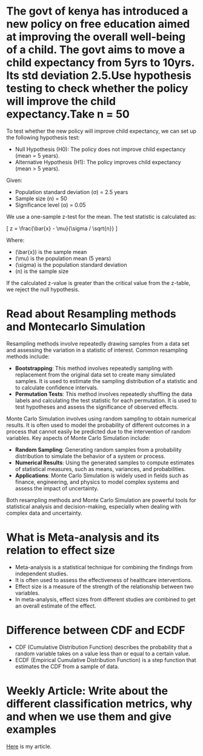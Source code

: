 # The govt of kenya has introduced a new policy on free education aimed at improving the overall well-being of a child. The govt aims to move a child expectancy from 5yrs to 10yrs. Its std deviation 2.5.Use hypothesis testing to check whether the policy will improve the child expectancy.Take n = 50
To test whether the new policy will improve child expectancy, we can set up the following hypothesis test:

- Null Hypothesis (H0): The policy does not improve child expectancy (mean = 5 years).
- Alternative Hypothesis (H1): The policy improves child expectancy (mean > 5 years).

Given:
- Population standard deviation (σ) = 2.5 years
- Sample size (n) = 50
- Significance level (α) = 0.05

We use a one-sample z-test for the mean. The test statistic is calculated as:

\[ z = \frac{\bar{x} - \mu}{\sigma / \sqrt{n}} \]

Where:
- \(\bar{x}\) is the sample mean
- \(\mu\) is the population mean (5 years)
- \(\sigma\) is the population standard deviation
- \(n\) is the sample size

If the calculated z-value is greater than the critical value from the z-table, we reject the null hypothesis.

# Read about Resampling methods and Montecarlo Simulation
Resampling methods involve repeatedly drawing samples from a data set and assessing the variation in a statistic of interest. Common resampling methods include:

- **Bootstrapping**: This method involves repeatedly sampling with replacement from the original data set to create many simulated samples. It is used to estimate the sampling distribution of a statistic and to calculate confidence intervals.
- **Permutation Tests**: This method involves repeatedly shuffling the data labels and calculating the test statistic for each permutation. It is used to test hypotheses and assess the significance of observed effects.

Monte Carlo Simulation involves using random sampling to obtain numerical results. It is often used to model the probability of different outcomes in a process that cannot easily be predicted due to the intervention of random variables. Key aspects of Monte Carlo Simulation include:

- **Random Sampling**: Generating random samples from a probability distribution to simulate the behavior of a system or process.
- **Numerical Results**: Using the generated samples to compute estimates of statistical measures, such as means, variances, and probabilities.
- **Applications**: Monte Carlo Simulation is widely used in fields such as finance, engineering, and physics to model complex systems and assess the impact of uncertainty.

Both resampling methods and Monte Carlo Simulation are powerful tools for statistical analysis and decision-making, especially when dealing with complex data and uncertainty.

# What is Meta-analysis and its relation to effect size
- Meta-analysis is a statistical technique for combining the findings from independent studies. 
- It is often used to assess the effectiveness of healthcare interventions. 
- Effect size is a measure of the strength of the relationship between two variables. 
- In meta-analysis, effect sizes from different studies are combined to get an overall estimate of the effect.

# Difference between CDF and ECDF
- CDF (Cumulative Distribution Function) describes the probability that a random variable takes on a value less than or equal to a certain value.
- ECDF (Empirical Cumulative Distribution Function) is a step function that estimates the CDF from a sample of data.

# Weekly Article: Write about the different classification metrics, why and when we use them and give examples
[Here](https://dev.to/eugeniuss/classification-metrics-understanding-their-role-usage-and-examples-4c5f) is my article.